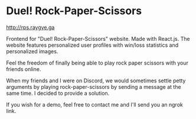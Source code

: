 # Duel! Rock-Paper-Scissors
http://rps.raygye.ga

Frontend for "Duel! Rock-Paper-Scissors" website. Made with React.js.
The website features personalized user profiles with win/loss statistics
and personalized images. 

Feel the freedom of finally being able to play rock paper scissors with
your friends online. 

When my friends and I were on Discord, we would sometimes settle petty arguments
by playing rock-paper-scissors by sending a message at the same time. I decided
to provide a solution.

If you wish for a demo, feel free to contact me and I'll send you an ngrok link.